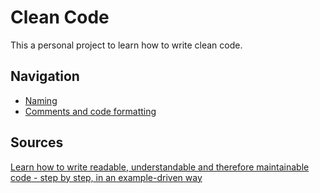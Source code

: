 # Clean Code

This a personal project to learn how to write clean code.

## Navigation

- [Naming](Naming)
- [Comments and code formatting](Comments%20and%20Code%20Formatting)

## Sources

[Learn how to write readable, understandable and therefore maintainable code - step by step, in an example-driven way](https://www.udemy.com/course/writing-clean-code)
